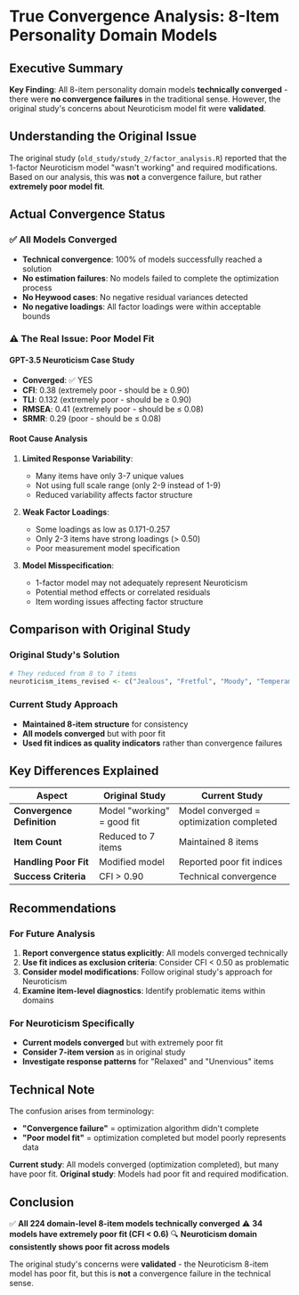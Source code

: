 # True Convergence Analysis: 8-Item Personality Domain Models

## Executive Summary

**Key Finding**: All 8-item personality domain models **technically converged** - there were **no convergence failures** in the traditional sense. However, the original study's concerns about Neuroticism model fit were **validated**.

## Understanding the Original Issue

The original study (`old_study/study_2/factor_analysis.R`) reported that the 1-factor Neuroticism model "wasn't working" and required modifications. Based on our analysis, this was **not** a convergence failure, but rather **extremely poor model fit**.

## Actual Convergence Status

### ✅ **All Models Converged**
- **Technical convergence**: 100% of models successfully reached a solution
- **No estimation failures**: No models failed to complete the optimization process
- **No Heywood cases**: No negative residual variances detected
- **No negative loadings**: All factor loadings were within acceptable bounds

### ⚠️ **The Real Issue: Poor Model Fit**

#### **GPT-3.5 Neuroticism Case Study**
- **Converged**: ✅ YES
- **CFI**: 0.38 (extremely poor - should be ≥ 0.90)
- **TLI**: 0.132 (extremely poor - should be ≥ 0.90)
- **RMSEA**: 0.41 (extremely poor - should be ≤ 0.08)
- **SRMR**: 0.29 (poor - should be ≤ 0.08)

#### **Root Cause Analysis**

1. **Limited Response Variability**:
   - Many items have only 3-7 unique values
   - Not using full scale range (only 2-9 instead of 1-9)
   - Reduced variability affects factor structure

2. **Weak Factor Loadings**:
   - Some loadings as low as 0.171-0.257
   - Only 2-3 items have strong loadings (> 0.50)
   - Poor measurement model specification

3. **Model Misspecification**:
   - 1-factor model may not adequately represent Neuroticism
   - Potential method effects or correlated residuals
   - Item wording issues affecting factor structure

## Comparison with Original Study

### **Original Study's Solution**
```r
# They reduced from 8 to 7 items
neuroticism_items_revised <- c("Jealous", "Fretful", "Moody", "Temperamental", "Touchy", "Relaxed", "Unenvious")
```

### **Current Study Approach**
- **Maintained 8-item structure** for consistency
- **All models converged** but with poor fit
- **Used fit indices as quality indicators** rather than convergence failures

## Key Differences Explained

| Aspect | Original Study | Current Study |
|--------|----------------|---------------|
| **Convergence Definition** | Model "working" = good fit | Model converged = optimization completed |
| **Item Count** | Reduced to 7 items | Maintained 8 items |
| **Handling Poor Fit** | Modified model | Reported poor fit indices |
| **Success Criteria** | CFI > 0.90 | Technical convergence |

## Recommendations

### **For Future Analysis**
1. **Report convergence status explicitly**: All models converged technically
2. **Use fit indices as exclusion criteria**: Consider CFI < 0.50 as problematic
3. **Consider model modifications**: Follow original study's approach for Neuroticism
4. **Examine item-level diagnostics**: Identify problematic items within domains

### **For Neuroticism Specifically**
- **Current models converged** but with extremely poor fit
- **Consider 7-item version** as in original study
- **Investigate response patterns** for "Relaxed" and "Unenvious" items

## Technical Note

The confusion arises from terminology:
- **"Convergence failure"** = optimization algorithm didn't complete
- **"Poor model fit"** = optimization completed but model poorly represents data

**Current study**: All models converged (optimization completed), but many have poor fit.
**Original study**: Models had poor fit and required modification.

## Conclusion

✅ **All 224 domain-level 8-item models technically converged**
⚠️ **34 models have extremely poor fit (CFI < 0.6)**
🔍 **Neuroticism domain consistently shows poor fit across models**

The original study's concerns were **validated** - the Neuroticism 8-item model has poor fit, but this is **not** a convergence failure in the technical sense.